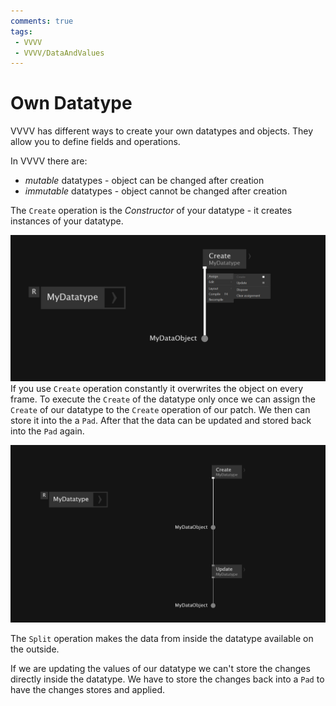 ```yaml
---
comments: true
tags:
 - VVVV
 - VVVV/DataAndValues
---
```


# Own Datatype
VVVV has different ways to create your own datatypes and objects. They allow you to define fields and operations.

In VVVV there are:
- *mutable* datatypes - object can be changed after creation
- *immutable* datatypes - object cannot be changed after creation

The `Create` operation is the *Constructor* of your datatype - it creates instances of your datatype.


![Assign to Create Operation of the Patch Img](../img/AssignToPatchCreate.png)
If you use `Create` operation constantly it overwrites the object on every frame. To execute the `Create` of the datatype only once we can assign the `Create` of our datatype to the `Create` operation of our patch. We then can store it into the a `Pad`. After that the data can be updated and stored back into the `Pad` again.

![Assign to Create Operation of the Patch Img](../img/UpdatingData.png)


The `Split` operation makes the data from inside the datatype available on the outside.

If we are updating the values of our datatype we can't store the changes directly inside the datatype. We have to store the changes back into a `Pad` to have the changes stores and applied.